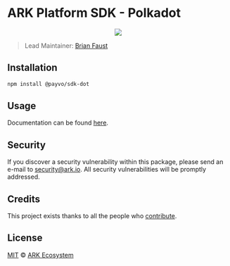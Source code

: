 # ARK Platform SDK - Polkadot

<p align="center">
    <img src="https://raw.githubusercontent.com/PayvoHQ/sdk/master/packages/sdk-dot/banner.png" />
</p>

> Lead Maintainer: [Brian Faust](https://github.com/faustbrian)

## Installation

```bash
npm install @payvo/sdk-dot
```

## Usage

Documentation can be found [here](https://ark.dev/docs/payvo-sdk/coins/dot).

## Security

If you discover a security vulnerability within this package, please send an e-mail to security@ark.io. All security vulnerabilities will be promptly addressed.

## Credits

This project exists thanks to all the people who [contribute](../../contributors).

## License

[MIT](LICENSE) © [ARK Ecosystem](https://ark.io)
